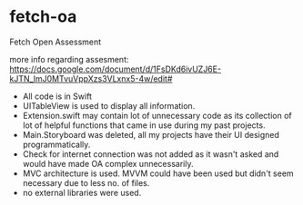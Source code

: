 # fetch-oa
Fetch Open Assessment 

more info regarding assesment: https://docs.google.com/document/d/1FsDKd6ivUZJ6E-kJTN_lmJ0MTvuVppXzs3VLxnx5-4w/edit#

* All code is in Swift
* UITableView is used to display all information.
* Extension.swift may contain lot of unnecessary code as its collection of lot of helpful functions that came in use during my past projects.
* Main.Storyboard was deleted, all my projects have their UI designed programmatically.
* Check for internet connection was not added as it wasn't asked and would have made OA complex unnecessarily.
* MVC architecture is used. MVVM could have been used but didn't seem necessary due to less no. of files.
* no external libraries were used.
